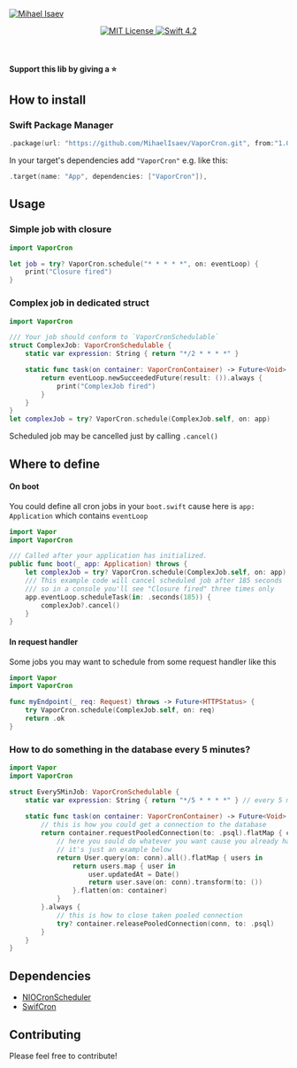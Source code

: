 [![Mihael Isaev](https://user-images.githubusercontent.com/1272610/53996790-3f346480-4153-11e9-9ca8-216680b4ab19.png)](http://mihaelisaev.com)

<p align="center">
    <a href="LICENSE">
        <img src="https://img.shields.io/badge/license-MIT-brightgreen.svg" alt="MIT License">
    </a>
    <a href="https://swift.org">
        <img src="https://img.shields.io/badge/swift-4.2-brightgreen.svg" alt="Swift 4.2">
    </a>
</p>

<br>

#### Support this lib by giving a ⭐️

## How to install

### Swift Package Manager

```swift
.package(url: "https://github.com/MihaelIsaev/VaporCron.git", from:"1.0.0")
```
In your target's dependencies add `"VaporCron"` e.g. like this:
```swift
.target(name: "App", dependencies: ["VaporCron"]),
```

## Usage

### Simple job with closure
```swift
import VaporCron

let job = try? VaporCron.schedule("* * * * *", on: eventLoop) {
    print("Closure fired")
}
```

### Complex job in dedicated struct
```swift
import VaporCron

/// Your job should conform to `VaporCronSchedulable`
struct ComplexJob: VaporCronSchedulable {
    static var expression: String { return "*/2 * * * *" }

    static func task(on container: VaporCronContainer) -> Future<Void> { // Void is not a requirement, you may return any type
        return eventLoop.newSucceededFuture(result: ()).always {
            print("ComplexJob fired")
        }
    }
}
let complexJob = try? VaporCron.schedule(ComplexJob.self, on: app)
```

Scheduled job may be cancelled just by calling `.cancel()`

## Where to define

#### On boot
You could define all cron jobs in your `boot.swift` cause here is `app: Application` which contains `eventLoop`
```swift
import Vapor
import VaporCron

/// Called after your application has initialized.
public func boot(_ app: Application) throws {
    let complexJob = try? VaporCron.schedule(ComplexJob.self, on: app)
    /// This example code will cancel scheduled job after 185 seconds
    /// so in a console you'll see "Closure fired" three times only
    app.eventLoop.scheduleTask(in: .seconds(185)) {
        complexJob?.cancel()
    }
}
```

#### In request handler
Some jobs you may want to schedule from some request handler like this
```swift
import Vapor
import VaporCron

func myEndpoint(_ req: Request) throws -> Future<HTTPStatus> {
    try VaporCron.schedule(ComplexJob.self, on: req)
    return .ok
}
```

### How to do something in the database every 5 minutes?

```swift
import Vapor
import VaporCron

struct Every5MinJob: VaporCronSchedulable {
    static var expression: String { return "*/5 * * * *" } // every 5 minutes
    
    static func task(on container: VaporCronContainer) -> Future<Void> {
        // this is how you could get a connection to the database
        return container.requestPooledConnection(to: .psql).flatMap { conn in
            // here you sould do whatever you want cause you already have a connection to database
            // it's just an example below
            return User.query(on: conn).all().flatMap { users in
                return users.map { user in
                    user.updatedAt = Date()
                    return user.save(on: conn).transform(to: ())
                }.flatten(on: container)
            }
        }.always {
            // this is how to close taken pooled connection
            try? container.releasePooledConnection(conn, to: .psql)
        }
    }
}
```

## Dependencies

- [NIOCronScheduler](https://github.com/MihaelIsaev/NIOCronScheduler)
- [SwifCron](https://github.com/MihaelIsaev/SwifCron)

## Contributing

Please feel free to contribute!
